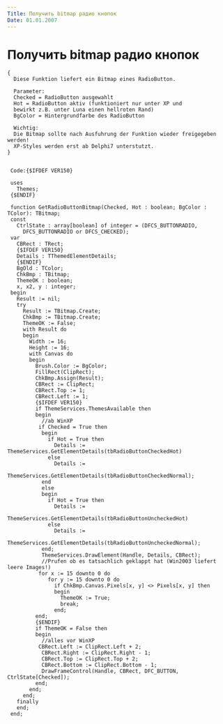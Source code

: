 ```yaml
---
Title: Получить bitmap радио кнопок
Date: 01.01.2007
---
```



Получить bitmap радио кнопок
============================

    { 
      Diese Funktion liefert ein Bitmap eines RadioButton. 
     
      Parameter: 
      Checked = RadioButton ausgewahlt 
      Hot = RadioButton aktiv (funktioniert nur unter XP und 
      bewirkt z.B. unter Luna einen hellroten Rand) 
      BgColor = Hintergrundfarbe des RadioButton 
     
      Wichtig: 
      Die Bitmap sollte nach Ausfuhrung der Funktion wieder freigegeben werden! 
      XP-Styles werden erst ab Delphi7 unterstutzt. 
    }
     
     
     Code:{$IFDEF VER150}
     
     uses
       Themes;
     {$ENDIF}
     
     function GetRadioButtonBitmap(Checked, Hot : boolean; BgColor : TColor): TBitmap;
     const
       CtrlState : array[boolean] of integer = (DFCS_BUTTONRADIO,
         DFCS_BUTTONRADIO or DFCS_CHECKED);
     var
       CBRect : TRect;
       {$IFDEF VER150}
       Details : TThemedElementDetails;
       {$ENDIF}
       BgOld : TColor;
       ChkBmp : TBitmap;
       ThemeOK : boolean;
       x, x2, y : integer;
     begin
       Result := nil;
       try
         Result := TBitmap.Create;
         ChkBmp := TBitmap.Create;
         ThemeOK := False;
         with Result do
         begin
           Width := 16;
           Height := 16;
           with Canvas do
           begin
             Brush.Color := BgColor;
             FillRect(ClipRect);
             ChkBmp.Assign(Result);
             CBRect := ClipRect;
             CBRect.Top := 1;
             CBRect.Left := 1;
             {$IFDEF VER150}
             if ThemeServices.ThemesAvailable then
             begin
               //ab WinXP 
              if Checked = True then
               begin
                 if Hot = True then
                   Details := ThemeServices.GetElementDetails(tbRadioButtonCheckedHot)
                 else
                   Details :=
                     ThemeServices.GetElementDetails(tbRadioButtonCheckedNormal);
               end
               else
               begin
                 if Hot = True then
                   Details :=
                     ThemeServices.GetElementDetails(tbRadioButtonUncheckedHot)
                 else
                   Details :=
                     ThemeServices.GetElementDetails(tbRadioButtonUncheckedNormal);
               end;
               ThemeServices.DrawElement(Handle, Details, CBRect);
               //Prufen ob es tatsachlich geklappt hat (Win2003 liefert leere Images!) 
              for x := 15 downto 0 do
                 for y := 15 downto 0 do
                   if ChkBmp.Canvas.Pixels[x, y] <> Pixels[x, y] then
                   begin
                     ThemeOK := True;
                     break;
                   end;
             end;
             {$ENDIF}
             if ThemeOK = False then
             begin
               //alles vor WinXP 
              CBRect.Left := ClipRect.Left + 2;
               CBRect.Right := ClipRect.Right - 1;
               CBRect.Top := ClipRect.Top + 2;
               CBRect.Bottom := ClipRect.Bottom - 1;
               DrawFrameControl(Handle, CBRect, DFC_BUTTON, CtrlState[Checked]);
             end;
           end;
         end;
       finally
       end;
     end;
     
